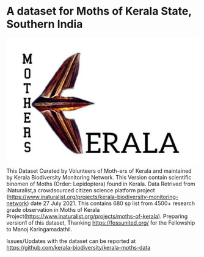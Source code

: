 # A dataset for Moths of Kerala State, Southern India
![alt text](Moth-ers.jpg )
This Dataset Curated by Volunteers of Moth-ers of Kerala and maintained by Kerala Biodiversity Monitoring Network.
This Version contain scientific binomen of Moths (Order: Lepidoptera) found in Kerala. Data Retrived from iNaturalist,a crowdsourced citizen science platform project (https://www.inaturalist.org/projects/kerala-biodiversity-monitoring-network) date 27 July 2021. This contains 680 sp list from 4500+ research grade observation in Moths of Kerala Project(https://www.inaturalist.org/projects/moths-of-kerala). Preparing version1  of this dataset, Thanking https://fossunited.org/ for the Fellowship to Manoj Karingamadathil.

Issues/Updates with the dataset can be reported at https://github.com/kerala-biodiversity/kerala-moths-data
